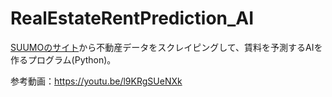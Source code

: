 # RealEstateRentPrediction_AI
[SUUMOのサイト](https://suumo.jp)から不動産データをスクレイピングして、賃料を予測するAIを作るプログラム(Python)。

参考動画：https://youtu.be/l9KRgSUeNXk
